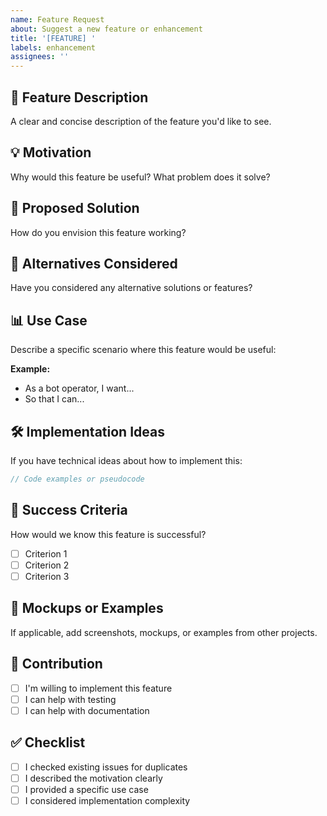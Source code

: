 ```yaml
---
name: Feature Request
about: Suggest a new feature or enhancement
title: '[FEATURE] '
labels: enhancement
assignees: ''
---
```


## 🚀 Feature Description

A clear and concise description of the feature you'd like to see.

## 💡 Motivation

Why would this feature be useful? What problem does it solve?

## 📝 Proposed Solution

How do you envision this feature working?

## 🔄 Alternatives Considered

Have you considered any alternative solutions or features?

## 📊 Use Case

Describe a specific scenario where this feature would be useful:

**Example:**
- As a bot operator, I want...
- So that I can...

## 🛠️ Implementation Ideas

If you have technical ideas about how to implement this:

```typescript
// Code examples or pseudocode
```

## 🎯 Success Criteria

How would we know this feature is successful?

- [ ] Criterion 1
- [ ] Criterion 2
- [ ] Criterion 3

## 📸 Mockups or Examples

If applicable, add screenshots, mockups, or examples from other projects.

## 🤝 Contribution

- [ ] I'm willing to implement this feature
- [ ] I can help with testing
- [ ] I can help with documentation

## ✅ Checklist

- [ ] I checked existing issues for duplicates
- [ ] I described the motivation clearly
- [ ] I provided a specific use case
- [ ] I considered implementation complexity
